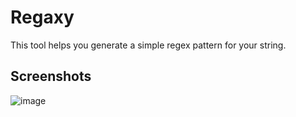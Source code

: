 # Regaxy
This tool helps you generate a simple regex pattern for your string.
## Screenshots
![image](https://user-images.githubusercontent.com/104687128/209941125-5539b42f-e424-4376-a2a9-207b60c68cd1.png)
